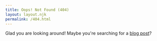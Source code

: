 ```yaml
---
title: Oops! Not Found (404)
layout: layout.njk
permalink: /404.html
---
```


Glad you are looking around! Maybe you're searching for a [blog post](/)?